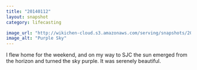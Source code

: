 ```yaml
---
title: "20140112"
layout: snapshot
category: lifecasting

image_url: "http://wikichen-cloud.s3.amazonaws.com/serving/snapshots/2014/20140112-purple-sky.jpg"
image_alt: "Purple Sky"
---
```


I flew home for the weekend, and on my way to SJC the sun emerged from the horizon and turned the sky purple. It was serenely beautiful.
